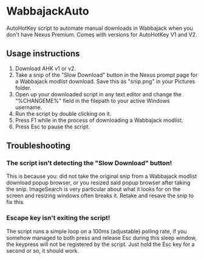 # WabbajackAuto

AutoHotKey script to automate manual downloads in Wabbajack when you don't have Nexus Premium.
Comes with versions for AutoHotKey V1 and V2.

## Usage instructions
1. Download AHK v1 or v2.
2. Take a snip of the "Slow Download" button in the Nexus prompt page for a Wabbajack modlist download. Save this as "snip.png" in your Pictures folder.
3. Open up your downloaded script in any text editor and change the "%CHANGEME%" field in the filepath to your active Windows username.
4. Run the script by double clicking on it.
5. Press F1 while in the process of downloading a Wabbajack modlist.
6. Press Esc to pause the script.

## Troubleshooting
### The script isn't detecting the "Slow Download" button!
This is because you: did not take the original snip from a Wabbajack modlist download popup browser, or you resized said popup browser after taking the snip.
ImageSearch is very particular about what it looks for on the screen and resizing windows often breaks it. Retake and resave the snip to fix this.
### Escape key isn't exiting the script!
The script runs a simple loop on a 100ms (adjustable) polling rate, if you somehow managed to both press and release Esc during this sleep window,
the keypress will not be registered by the script. Just hold the Esc key for a second or so, it should work.
